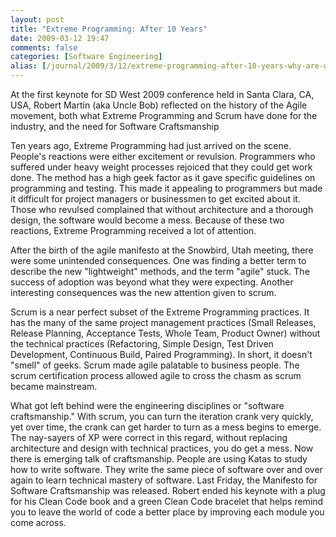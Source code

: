 ```yaml
---
layout: post
title: "Extreme Programming: After 10 Years"
date: 2009-03-12 19:47
comments: false
categories: [Software Engineering]   
alias: [/journal/2009/3/12/extreme-programming-after-10-years-why-are-we-sill-talking-a.html]
---
```

                                                                                            
At the first keynote for SD West 2009 conference held in Santa Clara, CA, USA, Robert Martin (aka Uncle Bob) reflected on the history of the Agile movement, both what Extreme Programming and Scrum have done for the industry, and the need for Software Craftsmanship

Ten years ago, Extreme Programming had just arrived on the scene. People's reactions were either excitement or revulsion. Programmers who suffered under heavy weight processes rejoiced that they could get work done. The method has a high geek factor as it gave specific guidelines on programming and testing. This made it appealing to programmers but made it difficult for project managers or businessmen to get excited about it. Those who revulsed complained that without architecture and a thorough design, the software would become a mess. Because of these two reactions, Extreme Programming received a lot of attention.

After the birth of the agile manifesto at the Snowbird, Utah meeting, there were some unintended consequences. One was finding a better term to describe the new "lightweight" methods, and the term "agile" stuck. The success of adoption was beyond what they were expecting. Another interesting consequences was the new attention given to scrum.

Scrum is a near perfect subset of the Extreme Programming practices. It has the many of the same project management practices (Small Releases, Release Planning, Acceptance Tests, Whole Team, Product Owner) without the technical practices (Refactoring, Simple Design, Test Driven Development, Continuous Build, Paired Programming). In short, it doesn't "smell" of geeks. Scrum made agile palatable to business people. The scrum certification process allowed agile to cross the chasm as scrum became mainstream.

What got left behind were the engineering disciplines or "software craftsmanship." With scrum, you can turn the iteration crank very quickly, yet over time, the crank can get harder to turn as a mess begins to emerge. The nay-sayers of XP were correct in this regard, without replacing architecture and design with technical practices, you do get a mess. Now there is emerging talk of craftsmanship. People are using Katas to study how to write software. They write the same piece of software over and over again to learn technical mastery of software. Last Friday, the Manifesto for Software Craftsmanship was released. Robert ended his keynote with a plug for his Clean Code book and a green Clean Code bracelet that helps remind you to leave the world of code a better place by improving each module you come across.
